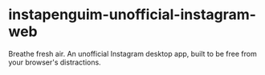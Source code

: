 # instapenguim-unofficial-instagram-web
Breathe fresh air. An unofficial Instagram desktop app, built to be free from your browser's distractions.
